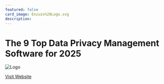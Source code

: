 ```yaml
---
featured: false
card_image: Enzuzo%20Logo.svg
description: 
---
```


# The 9 Top Data Privacy Management Software for 2025
<img src="Enzuzo%20Logo.svg" alt="Logo" style="max-width: 200px; height: auto;">

<a href="https://www.enzuzo.com/blog/best-data-privacy-management-software">Visit Website</a>  

